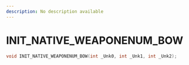 ```yaml
---
description: No description available 
---
```


# INIT_NATIVE_WEAPONENUM_BOW

```cpp
void INIT_NATIVE_WEAPONENUM_BOW(int _Unk0, int _Unk1, int _Unk2);
```